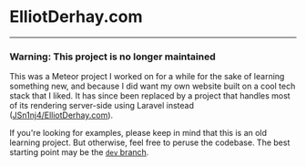 # ElliotDerhay.com

---

### **Warning:** This project is no longer maintained

This was a Meteor project I worked on for a while for the sake of learning something new, and because I did want my own website built on a cool tech stack that I liked. It has since been replaced by a project that handles most of its rendering server-side using Laravel instead ([JSn1nj4/ElliotDerhay.com][1]).

If you're looking for examples, please keep in mind that this is an old learning project. But otherwise, feel free to peruse the codebase. The best starting point may be the [`dev` branch][2].

[1]: https://github.com/JSn1nj4/ElliotDerhay.com
[2]: https://github.com/JSn1nj4/ElliotDerhay.com-old/tree/dev
